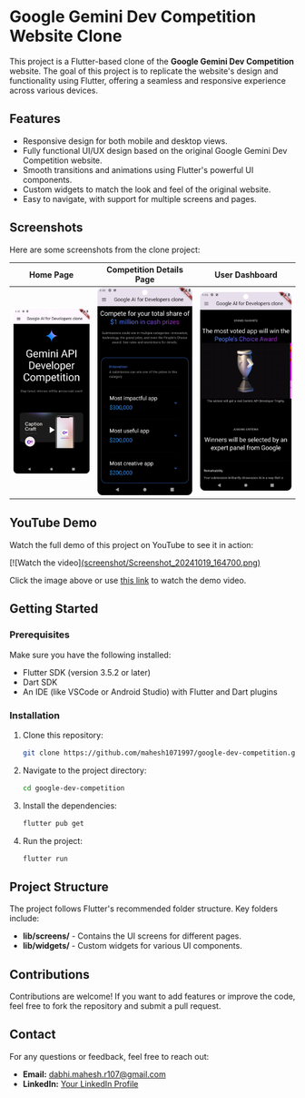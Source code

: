 # Google Gemini Dev Competition Website Clone

This project is a Flutter-based clone of the **Google Gemini Dev Competition** website. The goal of this project is to replicate the website's design and functionality using Flutter, offering a seamless and responsive experience across various devices.

## Features

- Responsive design for both mobile and desktop views.
- Fully functional UI/UX design based on the original Google Gemini Dev Competition website.
- Smooth transitions and animations using Flutter's powerful UI components.
- Custom widgets to match the look and feel of the original website.
- Easy to navigate, with support for multiple screens and pages.

## Screenshots

Here are some screenshots from the clone project:

| Home Page                        | Competition Details Page           | User Dashboard                    |
|-----------------------------------|------------------------------------|------------------------------------|
| ![Home Page](screenshot/Screenshot_20241019_164615.png) | ![Details Page](screenshot/Screenshot_20241019_164637.png) | ![Dashboard](screenshot/Screenshot_20241019_164700.png) |

## YouTube Demo

Watch the full demo of this project on YouTube to see it in action:

[![Watch the video][(screenshot/Screenshot_20241019_164700.png)](https://youtu.be/y1cAeb2ofZw)

Click the image above or use [this link](https://youtu.be/your-video-link) to watch the demo video.

## Getting Started

### Prerequisites

Make sure you have the following installed:

- Flutter SDK (version 3.5.2 or later)
- Dart SDK
- An IDE (like VSCode or Android Studio) with Flutter and Dart plugins

### Installation

1. Clone this repository:
    ```bash
    git clone https://github.com/mahesh1071997/google-dev-competition.git
    ```

2. Navigate to the project directory:
    ```bash
    cd google-dev-competition
    ```

3. Install the dependencies:
    ```bash
    flutter pub get
    ```

4. Run the project:
    ```bash
    flutter run
    ```

## Project Structure

The project follows Flutter's recommended folder structure. Key folders include:

- **lib/screens/** - Contains the UI screens for different pages.
- **lib/widgets/** - Custom widgets for various UI components.

## Contributions

Contributions are welcome! If you want to add features or improve the code, feel free to fork the repository and submit a pull request.

## Contact

For any questions or feedback, feel free to reach out:

- **Email:** dabhi.mahesh.r107@gmail.com
- **LinkedIn:** [Your LinkedIn Profile]([https://linkedin.com/in/yourprofile](https://www.linkedin.com/in/maheshdabhi/))
